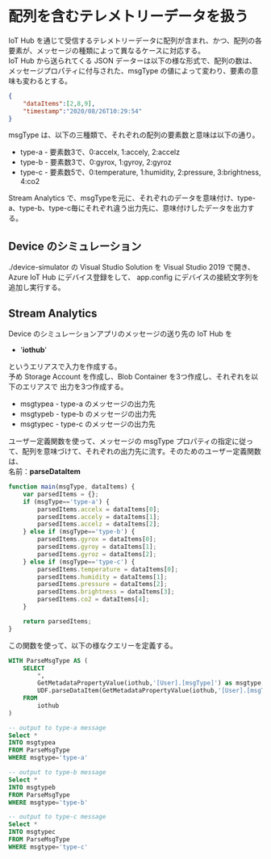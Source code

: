 # 配列を含むテレメトリーデータを扱う  
IoT Hub を通じて受信するテレメトリーデータに配列が含まれ、かつ、配列の各要素が、メッセージの種類によって異なるケースに対応する。  
IoT Hub から送られてくる JSON データーは以下の様な形式で、配列の数は、メッセージプロパティに付与された、msgType の値によって変わり、要素の意味も変わるとする。  
``` json
{
    "dataItems":[2,8,9],
    "timestamp":"2020/08/26T10:29:54"
}
```  
msgType は、以下の三種類で、それぞれの配列の要素数と意味は以下の通り。 

- type-a - 要素数3で、0:accelx, 1:accely, 2:accelz 
- type-b - 要素数3で、0:gyrox, 1:gyroy, 2:gyroz 
- type-c - 要素数5で、0:temperature, 1:humidity, 2:pressure, 3:brightness, 4:co2 

Stream Analytics で、msgTypeを元に、それぞれのデータを意味付け、type-a、type-b、type-c毎にそれぞれ違う出力先に、意味付けしたデータを出力する。  

## Device のシミュレーション  
./device-simulator の Visual Studio Solution を Visual Studio 2019 で開き、Azure IoT Hub にデバイス登録をして、 app.config にデバイスの接続文字列を追加し実行する。  

## Stream Analytics  
Device のシミュレーションアプリのメッセージの送り先の IoT Hub を
-  '<b>iothub</b>' 

というエリアスで入力を作成する。  
予め Storage Account を作成し、Blob Container を3つ作成し、それぞれを以下のエリアスで 出力を3つ作成する。  
- msgtypea - type-a のメッセージの出力先 
- msgtypeb - type-b のメッセージの出力先
- msgtypec - type-c のメッセージの出力先 

ユーザー定義関数を使って、メッセージの msgType プロパティの指定に従って、配列を意味づけて、それぞれの出力先に流す。そのためのユーザー定義関数は、  
名前：<b>parseDataItem</b>
```javascript
function main(msgType, dataItems) {
    var parsedItems = {};
    if (msgType=='type-a') {
        parsedItems.accelx = dataItems[0];
        parsedItems.accely = dataItems[1];
        parsedItems.accelz = dataItems[2];
    } else if (msgType=='type-b') {
        parsedItems.gyrox = dataItems[0];
        parsedItems.gyroy = dataItems[1];
        parsedItems.gyroz = dataItems[2];
    } else if (msgType=='type-c') {
        parsedItems.temperature = dataItems[0];
        parsedItems.humidity = dataItems[1];
        parsedItems.pressure = dataItems[2];
        parsedItems.brightness = dataItems[3];
        parsedItems.co2 = dataItems[4];
    }

    return parsedItems;
}
```
この関数を使って、以下の様なクエリーを定義する。 
```sql
WITH ParseMsgType AS (
    SELECT
        *,
        GetMetadataPropertyValue(iothub,'[User].[msgType]') as msgtype, 
        UDF.parseDataItem(GetMetadataPropertyValue(iothub,'[User].[msgType]'),dataItems) as parsedDataItem
    FROM
        iothub
)

-- output to type-a message
Select * 
INTO msgtypea
FROM ParseMsgType
WHERE msgtype='type-a'

-- output to type-b message
Select * 
INTO msgtypeb
FROM ParseMsgType
WHERE msgtype='type-b'

-- output to type-c message
Select * 
INTO msgtypec
FROM ParseMsgType
WHERE msgtype='type-c'
```
